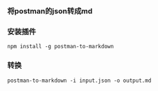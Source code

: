 ### 将postman的json转成md

### 安装插件
```
npm install -g postman-to-markdown
```

### 转换
```
postman-to-markdown -i input.json -o output.md
```

